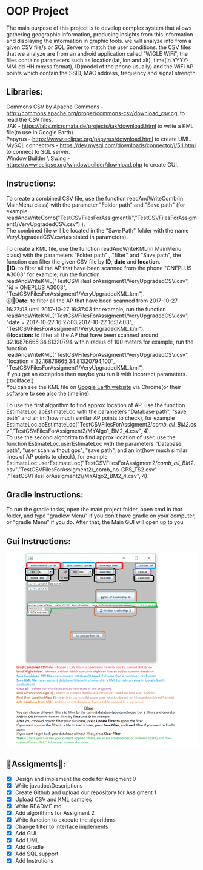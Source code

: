 # OOP Project
The main purpose of this project is to develop complex system that allows gathering geographic information,
producing insights from this information and displaying the information in graphic tools.
we will analyze info from a given CSV file/s or SQL Server to match the user conditions.
the CSV files that we analyze are from an android application called "WiGLE WiFi", the files contains parameters such as location(lat, lon and alt), time(in YYYY-MM-dd HH:mm:ss format), ID(model of the phone usually) and the WiFi AP points which contain the SSID, MAC address, frequency and signal strength.

## Libraries:
Commons CSV by Apache Commons - http://commons.apache.org/proper/commons-csv/download_csv.cgi to read the CSV files. <br>
JAK - https://labs.micromata.de/projects/jak/download.html to write a KML file(to use in Google Earth). <br>
Papyrus - https://www.eclipse.org/papyrus/download.html to create UML. <br>
MySQL connectors - https://dev.mysql.com/downloads/connector/j/5.1.html to connect to SQL server. <br>
Window Builder \ Swing - https://www.eclipse.org/windowbuilder/download.php to create GUI. <br>

## Instructions:
To create a combined CSV file, use the function readAndWriteComb(in MainMenu class) with the parameter "Folder path" and "Save path" (for example readAndWriteComb("TestCSVFilesForAssigment1/","TestCSVFilesForAssigment1/VeryUpgradedCSV.csv") ).<br>
The combined file will be located in the "Save Path" folder with the name VeryUpgradedCSV.csv(as stated in parameters).<br>

To create a KML file, use the function readAndWriteKML(in MainMenu class) with the parameters "Folder path" ,  "filter" and "Save path", the function can filter the given CSV file by **ID**, **date** and **location**. <br>
:iphone:**ID:** to filter all the AP that have been scanned from the phone "ONEPLUS A3003" for example, run the function readAndWriteKML("TestCSVFilesForAssigment1/VeryUpgradedCSV.csv", "id = ONEPLUS A3003", "TestCSVFilesForAssigment1/VeryUpgradedKML.kml"). <br>
:clock1130::date:**Date:** to filter all the AP that have been scanned from 2017-10-27 16:27:03 until 2017-10-27 16:37:03 for example, run the function readAndWriteKML("TestCSVFilesForAssigment1/VeryUpgradedCSV.csv", "date = 2017-10-27 16:27:03,2017-10-27 16:37:03", "TestCSVFilesForAssigment1/VeryUpgradedKML.kml"). <br>
:globe_with_meridians:**location:** to filter all the AP that have been scanned around 32.16876665,34.81320794 within radius of 100 meters for example, run the function readAndWriteKML("TestCSVFilesForAssigment1/VeryUpgradedCSV.csv", "location = 32.16876665,34.81320794,100", "TestCSVFilesForAssigment1/VeryUpgradedKML.kml"). <br>
If you get an exception then maybe you run it with incorrect parameters. (:trollface:) <br>
You can see the KML file on [Google Earth website](https://earth.google.com/web/) via Chrome(or their software to see also the timeline). <br>

To use the first algorithm to find approx location of AP, use the function EstimateLoc.apEstimateLoc with the parameters "Database path", "save path" and an int(how much similar AP points to check), for example EstimateLoc.apEstimateLoc("TestCSVFilesForAssigment2/_comb_all_BM2_.csv","TestCSVFilesForAssigment2/MYAlgo1_BM2_4.csv", 4).<br>
To use the second alghoritm to find approx location of user, use the function EstimateLoc.userEstimateLoc with the parameters "Database path", "user scan without gps", "save path", and an int(how much similar lines of AP points to check), for example EstimateLoc.userEstimateLoc("TestCSVFilesForAssigment2/_comb_all_BM2_.csv","TestCSVFilesForAssigment2/_comb_no-GPS_TS2.csv" ,"TestCSVFilesForAssigment2//MYAlgo2_BM2_4.csv", 4).<br>

## Gradle Instructions:
To run the gradle tasks, open the main project folder, open cmd in that folder, and type "gradlew Menu" if you don't have gradle on your computer, or "gradle Menu" if you do.
After that, the Main GUI will open up to you

## Gui Instructions:
![My image](https://raw.githubusercontent.com/neorus616/OOP/master/OOPNew/GUI%20Instructions.png)




## :wrench:Assigments:wrench::
- [x] Design and implement the code for Assigment 0
- [x] Write javadoc\Descriptions
- [x] Create Github  and upload our repository for Assigment 1
- [X] Upload CSV and KML samples
- [X] Write README.md
- [X] Add algorithms for Assigment 2 
- [X] Write function to execute the algorithms
- [X] Change filter to interface implements
- [X] Add GUI
- [X] Add UML
- [X] Add Gradle
- [X] Add SQL support
- [X] Add Instrutions
